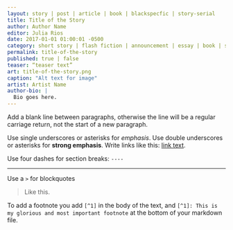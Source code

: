 ```yaml
---
layout: story | post | article | book | blackspecfic | story-serial
title: Title of the Story
author: Author Name
editor: Julia Rios
date: 2017-01-01 01:00:01 -0500
category: short story | flash fiction | announcement | essay | book | serial
permalink: title-of-the-story
published: true | false
teaser: “teaser text”
art: title-of-the-story.png
caption: "Alt text for image"
artist: Artist Name
author-bio: |
  Bio goes here.
---
```


Add a blank line between paragraphs, otherwise the line will be a regular carriage return, not the start of a new paragraph.

Use single underscores or asterisks for *emphasis*. Use double underscores or asterisks for **strong emphasis**. Write links like this: [link text](http://url.com).

Use four dashes for section breaks: `----`

----

Use a `>` for blockquotes

> Like this.

To add a footnote you add `[^1]` in the body of the text, and `[^1]: This is my glorious and most important footnote` at the bottom of your markdown file.
